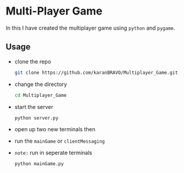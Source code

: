 # Multi-Player Game

In this I have created the multiplayer game using `python` and `pygame`.

## Usage

- clone the repo

  ```bash
  git clone https://github.com/karanBRAVO/Multiplayer_Game.git
  ```

- change the directory

  ```bash
  cd Multiplayer_Game
  ```

- start the server

  ```bash
  python server.py
  ```

- open up two new terminals then
- run the `mainGame` or `clientMessaging`
- `note:` run in seperate terminals

  ```bash
  python mainGame.py
  ```
